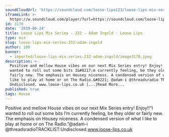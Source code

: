 ```yaml
---
soundCloudUrl: 'https://soundcloud.com/loose-lips123/loose-lips-mix-series-232-adam-ingold'
iframeLink: >-
  https://w.soundcloud.com/player/?url=https://soundcloud.com/loose-lips123/loose-lips-mix-series-232-adam-ingold&color=00aabb&auto_play=false&hide_related=false&show_comments=true&show_user=true&show_reposts=false
id: 3170
date: '2019-06-24'
title: Loose Lips Mix Series - 232 - Adam Ingold - Loose Lips
type: mix
slug: loose-lips-mix-series-232-adam-ingold
author: 100
banner:
  - imported/loose-lips-mix-series-232-adam-ingold/image3170.jpeg
description: >-
  Positive and mellow House vibes on our next Mix Series entry! Enjoy!! &#8220;I
  wanted to roll out some bits I&#8217;m currently feeling, be they older or
  fairly new. The emphasis on Housey niceness. A condensed version of what I
  like to play at home or on The Radio.&#8221; @adam-i @threadsradio TRACKLIST:
  Undisclosed. www.loose-lips.co.uk [...]Read More...
published: true
tags: House
---
```

Positive and mellow House vibes on our next Mix Series entry! Enjoy!!“I wanted to roll out some bits I’m currently feeling, be they older or fairly new. The emphasis on Housey niceness. A condensed version of what I like to play at home or on The Radio.”@adam-i @threadsradioTRACKLIST:Undisclosed.www.loose-lips.co.uk